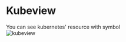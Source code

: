 # Kubeview

You can see kubernetes' resource with symbol  
![kubeview](https://user-images.githubusercontent.com/70263403/182598675-93e90ee4-5452-42f2-9209-912d9cd009eb.png)
